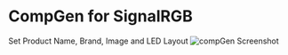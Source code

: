 # CompGen for SignalRGB

Set Product Name, Brand, Image and LED Layout
![compGen Screenshot](https://github.com/Frubi22/compGen-for-signalRGB/blob/f9d297afab10c2ad3518d02800a93fbf35c10f9a/static_files/compGen_screenshot.png)
